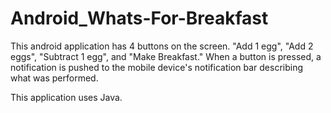 # Android_Whats-For-Breakfast

This android application has 4 buttons on the screen. "Add 1 egg", "Add 2 eggs", "Subtract 1 egg", and "Make Breakfast."
When a button is pressed, a notification is pushed to the mobile device's notification bar describing what was performed.

This application uses Java.
